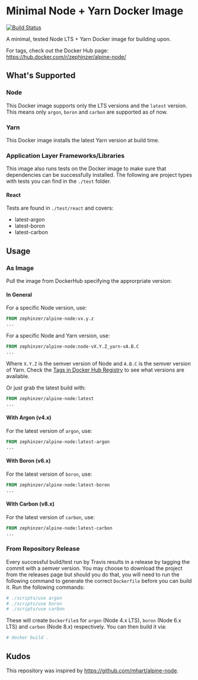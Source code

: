 # Minimal Node + Yarn Docker Image
[![Build Status](https://travis-ci.org/zephinzer/docker-image-alpine-node.svg?branch=master)](https://travis-ci.org/zephinzer/docker-image-alpine-node)

A minimal, tested Node LTS + Yarn Docker image for building upon.

For tags, check out the Docker Hub page: https://hub.docker.com/r/zephinzer/alpine-node/

## What's Supported

### Node
This Docker image supports only the LTS versions and the `latest` version. This means only `argon`, `boron` and `carbon` are supported as of now.

### Yarn
This Docker image installs the latest Yarn version at build time.

### Application Layer Frameworks/Libraries
This image also runs tests on the Docker image to make sure that dependencies can be successfully installed. The following are project types with tests you can find in the `./test` folder.

#### React
Tests are found in `./test/react` and covers:

- latest-argon
- latest-boron
- latest-carbon

## Usage

### As Image
Pull the image from DockerHub specifying the approrpriate version:

#### In General
For a specific Node version, use:

```dockerfile
FROM zephinzer/alpine-node:vx.y.z
...
```

For a specific Node and Yarn version, use:

```dockerfile
FROM zephinzer/alpine-node:node-vX.Y.Z_yarn-vA.B.C
...
```

Where `X.Y.Z` is the semver version of Node and `A.B.C` is the semver version of Yarn. Check the [Tags in Docker Hub Registry](https://hub.docker.com/r/zephinzer/alpine-node/tags/) to see what versions are available.

Or just grab the latest build with:

```dockerfile
FROM zephinzer/alpine-node:latest
...
```

#### With Argon (v4.x)
For the latest version of `argon`, use:

```dockerfile
FROM zephinzer/alpine-node:latest-argon
...
```

#### With Boron (v6.x)
For the latest version of `boron`, use:

```dockerfile
FROM zephinzer/alpine-node:latest-boron
...
```

#### With Carbon (v8.x)
For the latest version of `carbon`, use:

```dockerfile
FROM zephinzer/alpine-node:latest-carbon
...
```

### From Repository Release
Every successful build/test run by Travis results in a release by tagging the commit with a semver version. You may choose to download the project from the releases page but should you do that, you will need to run the following command to generate the correct `Dockerfile` before you can build it. Run the following commands:

```bash
# ./scripts/use argon
# ./scripts/use boron
# ./scripts/use carbon
```

These will create `Dockerfile`s for `argon` (Node 4.x LTS), `boron` (Node 6.x LTS) and `carbon` (Node 8.x) respectively. You can then build it via:

```bash
# docker build .
```

## Kudos
This repository was inspired by https://github.com/mhart/alpine-node.
